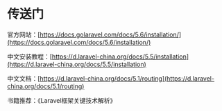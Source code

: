 # 传送门

官方网站：[https://docs.golaravel.com/docs/5.6/installation/](https://docs.golaravel.com/docs/5.6/installation/)

中文安装教程：[https://d.laravel-china.org/docs/5.5/installation](https://d.laravel-china.org/docs/5.5/installation)

中文文档：[https://d.laravel-china.org/docs/5.1/routing](https://d.laravel-china.org/docs/5.1/routing)

书籍推荐：《Laravel框架关键技术解析》



